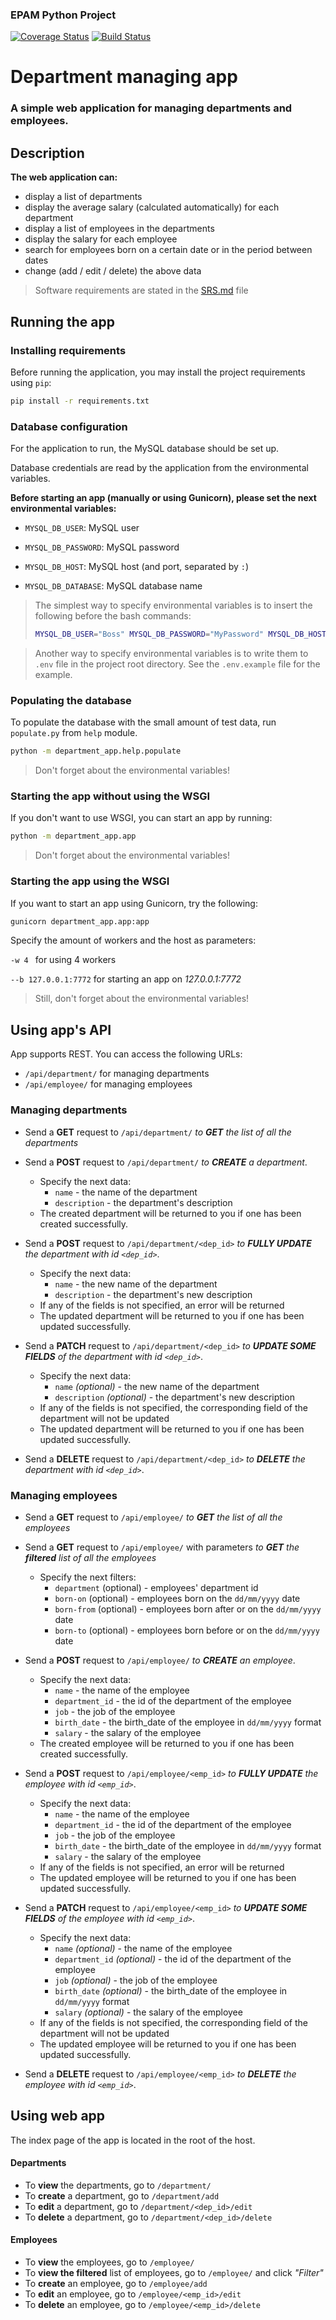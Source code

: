 ### EPAM Python Project

[![Coverage Status](https://coveralls.io/repos/github/leirimnad/EPAMPython/badge.svg?branch=main)](https://coveralls.io/github/leirimnad/EPAMPython?branch=main)
[![Build Status](https://app.travis-ci.com/leirimnad/EPAMPython.svg?branch=main)](https://app.travis-ci.com/leirimnad/EPAMPython)

# Department managing app

### A simple web application for managing departments and employees. 

## Description

**The web application can:**
- display a list of departments
- display the average salary (calculated automatically) for each department
- display a list of employees in the departments
- display the salary for each employee
- search for employees born on a certain date or in the period between dates
- change (add / edit / delete) the above data

> Software requirements are stated in the [SRS.md](documentation/SRS.md) file


## Running the app

### Installing requirements

Before running the application, you may install the project requirements using `pip`:
```bash
pip install -r requirements.txt
```

### Database configuration

For the application to run, the MySQL database should be set up.

Database credentials are read by the application from the environmental variables.

**Before starting an app (manually or using Gunicorn), please set the next environmental variables:**

- `MYSQL_DB_USER`: MySQL user

- `MYSQL_DB_PASSWORD`: MySQL password

- `MYSQL_DB_HOST`: MySQL host (and port, separated by `:`)

- `MYSQL_DB_DATABASE`: MySQL database name

> The simplest way to specify environmental variables is to insert the following before the bash commands:
>
> ```bash
> MYSQL_DB_USER="Boss" MYSQL_DB_PASSWORD="MyPassword" MYSQL_DB_HOST="localhost" MYSQL_DB_DATABASE="my_database"
> ```

> Another way to specify environmental variables is to write them to `.env` file in the project root directory.
> See the `.env.example` file for the example.

### Populating the database

To populate the database with the small amount of test data, run `populate.py` from `help` module.

```bash
python -m department_app.help.populate
```

> Don't forget about the environmental variables!

### Starting the app without using the WSGI

If you don't want to use WSGI, you can start an app by running:

```bash
python -m department_app.app
```

> Don't forget about the environmental variables!


### Starting the app using the WSGI

If you want to start an app using Gunicorn, try the following:

```bash
gunicorn department_app.app:app
```

Specify the amount of workers and the host as parameters:

```-w 4 ``` for using 4 workers

```--b 127.0.0.1:7772``` for starting an app on *127.0.0.1:7772*


> Still, don't forget about the environmental variables!

## Using app's API

App supports REST. You can access the following URLs:
- `/api/department/` for managing departments
- `/api/employee/` for managing employees

### Managing departments

- Send a **GET** request to `/api/department/`
_to **GET** the list of all the departments_

- Send a **POST** request to `/api/department/`
_to **CREATE** a department_. 
  - Specify the next data:
    - `name` - the name of the department
    - `description` - the department's description
  - The created department will be returned to you if one has been created successfully.

- Send a **POST** request to `/api/department/<dep_id>`
_to **FULLY UPDATE** the department with id `<dep_id>`_. 
  - Specify the next data:
    - `name` - the new name of the department
    - `description` - the department's new description
  - If any of the fields is not specified, an error will be returned
  - The updated department will be returned to you if one has been updated successfully.


- Send a **PATCH** request to `/api/department/<dep_id>`
_to **UPDATE SOME FIELDS** of the department with id `<dep_id>`_. 
  - Specify the next data:
    - `name` *(optional)* - the new name of the department
    - `description` *(optional)* - the department's new description
  - If any of the fields is not specified, the corresponding field of the department will not be updated
  - The updated department will be returned to you if one has been updated successfully.

- Send a **DELETE** request to `/api/department/<dep_id>`
_to **DELETE** the department with id `<dep_id>`_. 

### Managing employees

- Send a **GET** request to `/api/employee/`
_to **GET** the list of all the employees_

- Send a **GET** request to `/api/employee/` with parameters
_to **GET** the **filtered** list of all the employees_
  - Specify the next filters:
    - `department` (optional) - employees' department id
    - `born-on` (optional) - employees born on the `dd/mm/yyyy` date
    - `born-from` (optional) - employees born after or on the `dd/mm/yyyy` date
    - `born-to` (optional) - employees born before or on the `dd/mm/yyyy` date

- Send a **POST** request to `/api/employee/`
_to **CREATE** an employee_. 
  - Specify the next data:
    - `name` - the name of the employee
    - `department_id` - the id of the department of the employee
    - `job` - the job of the employee
    - `birth_date` - the birth_date of the employee in `dd/mm/yyyy` format
    - `salary` - the salary of the employee
  - The created employee will be returned to you if one has been created successfully.

- Send a **POST** request to `/api/employee/<emp_id>`
_to **FULLY UPDATE** the employee with id `<emp_id>`_. 
  - Specify the next data:
    - `name` - the name of the employee
    - `department_id` - the id of the department of the employee
    - `job` - the job of the employee
    - `birth_date` - the birth_date of the employee in `dd/mm/yyyy` format
    - `salary` - the salary of the employee
  - If any of the fields is not specified, an error will be returned
  - The updated employee will be returned to you if one has been updated successfully.


- Send a **PATCH** request to `/api/employee/<emp_id>`
_to **UPDATE SOME FIELDS** of the employee with id `<emp_id>`_. 
  - Specify the next data:
    - `name` *(optional)* - the name of the employee
    - `department_id` *(optional)* - the id of the department of the employee
    - `job` *(optional)* - the job of the employee
    - `birth_date` *(optional)* - the birth_date of the employee in `dd/mm/yyyy` format
    - `salary` *(optional)* - the salary of the employee
  - If any of the fields is not specified, the corresponding field of the department will not be updated
  - The updated employee will be returned to you if one has been updated successfully.

- Send a **DELETE** request to `/api/employee/<emp_id>`
_to **DELETE** the employee with id `<emp_id>`_.


## Using web app

The index page of the app is located in the root of the host.

#### Departments

- To **view** the departments, go to `/department/`
- To **create** a department, go to `/department/add`
- To **edit** a department, go to `/department/<dep_id>/edit`
- To **delete** a department, go to `/department/<dep_id>/delete`


#### Employees

- To **view** the employees, go to `/employee/`
- To **view the filtered** list of employees, go to `/employee/` and click *"Filter"*
- To **create** an employee, go to `/employee/add`
- To **edit** an employee, go to `/employee/<emp_id>/edit`
- To **delete** an employee, go to `/employee/<emp_id>/delete`
